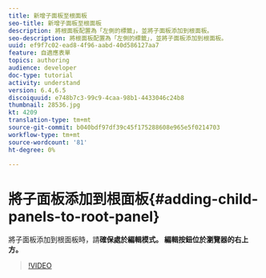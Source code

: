 ```yaml
---
title: 新增子面板至根面板
seo-title: 新增子面板至根面板
description: 將根面板配置為「左側的標籤」，並將子面板添加到根面板。
seo-description: 將根面板配置為「左側的標籤」，並將子面板添加到根面板。
uuid: ef9f7c02-ead8-4f96-aabd-40d586127aa7
feature: 自適應表單
topics: authoring
audience: developer
doc-type: tutorial
activity: understand
version: 6.4,6.5
discoiquuid: e748b7c3-99c9-4caa-98b1-4433046c24b8
thumbnail: 28536.jpg
kt: 4209
translation-type: tm+mt
source-git-commit: b040bdf97df39c45f175288608e965e5f0214703
workflow-type: tm+mt
source-wordcount: '81'
ht-degree: 0%

---
```



# 將子面板添加到根面板{#adding-child-panels-to-root-panel}

將子面板添加到根面板時，請&#x200B;**確保處於編輯模式。 編輯按鈕位於瀏覽器的右上方。**


>[!VIDEO](https://video.tv.adobe.com/v/28536?quality=9&learn=on)

